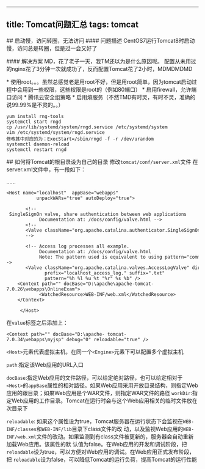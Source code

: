 -----------------------
title: Tomcat问题汇总
tags: tomcat
-----------------------
## 启动慢，访问转圈，无法访问
#### 问题描述
CentOS7运行Tomcat8时启动慢，访问总是转圈，但是过一会又好了

#### 解决方案
MD，花了老子一天，我TM还以为是什么原因呢。
配置从未用过的nginx花了3分钟一次就成功了，反而配置Tomcat花了2小时，MDMDMDMD

* 使用root。。。虽然总感觉老是用root不好，但是用root简单，因为tomcat启动过程中会用到一些权限，这些权限是root的（例如80端口）
* 启用firewall，允许端口访问
* 腾讯云安全组策略
* 启用熵服务（不然TMD有时灵，有时不灵，准确的说99.99%是不灵的。。）
```
yum install rng-tools
systemctl start rngd
cp /usr/lib/systemd/system/rngd.service /etc/systemd/system
vim /etc/systemd/system/rngd.service
修改其中对应的为：ExecStart=/sbin/rngd -f -r /dev/urandom
systemctl daemon-reload
systemctl restart rngd
```

## 如何将Tomcat的根目录设为自己的目录
修改`tomcat/conf/server.xml`文件
在server.xml文件中，有一段如下：

......
```
<Host name="localhost"  appBase="webapps"
           unpackWARs="true" autoDeploy="true">

       <!-- SingleSignOn valve, share authentication between web applications
            Documentation at: /docs/config/valve.html -->
       <!--
       <Valve className="org.apache.catalina.authenticator.SingleSignOn" />
       -->

       <!-- Access log processes all example.
            Documentation at: /docs/config/valve.html
            Note: The pattern used is equivalent to using pattern="common" -->
       <Valve className="org.apache.catalina.valves.AccessLogValve" directory="logs"
              prefix="localhost_access_log." suffix=".txt"
              pattern="%h %l %u %t "%r" %s %b" />
    <Context path="" docBase="D:\apache\apache-tomcat-7.0.26\webapps\OnlineExam">
            <WatchedResource>WEB-INF/web.xml</WatchedResource>
    </Context>

     </Host>
```

在`value`标签之后添加上：

`<Context path="" docBase="D:\apache- tomcat-7.0.34\webapps\myjsp" debug="0" reloadable="true" />`

`<Host>`元素代表虚拟主机，在同一个`<Engine>`元素下可以配置多个虚拟主机

`path`:指定该Web应用的URL入口

`docBase`:指定Web应用的文件路径，可以给定绝对路径，也可以给定相对于`<Host>`的`appBase`属性的相对路径。如果Web应用采用开放目录结构，则指定Web应用的跟目录；如果Web应用是个WAR文件，则指定WAR文件的路径
`workDir`:指定Web应用的工作目录。Tomcat在运行时会与这个Web应用相关的临时文件放在次目录下

`reloadable`: 如果这个属性设为true，Tomcat服务器在运行状态下会监视在`WEB-INF/classes`和`WEB-INF/lib`目录下class文件的改 动，以及监视Web应用的`WEB-INF/web.xml`文件的改动。如果监测到有class文件被更新的，服务器会自动重新加载Web应用。该属性的默 认值为false。在Web应用的开发和调试阶段，把`reloadable`设为true，可以方便对Web应用的调试。在Web应用正式发布阶段，把 `reloadable`设为false，可以降低Tomcat的运行负荷，提高Tomcat的运行性能
